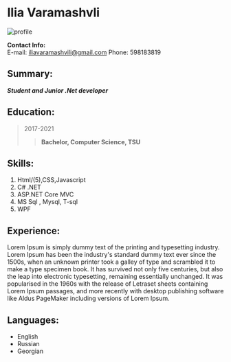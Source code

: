 Ilia Varamashvli
============

![profile](https://avatars.githubusercontent.com/u/84184521?s=400&u=3618be0c943b26fbb15c51b9752ff186acc65b8c&v=4 "title")

**Contact Info:**  
E-mail: iliavaramashvili@gmail.com
Phone: 598183819

## Summary:    
***Student and Junior .Net developer***

**Education:**
---------

>2017-2021
 >>**Bachelor, Computer Science, TSU**


**Skills:**  
--------------------
  
1. Html/(5),CSS,Javascript
1. C# .NET
2. ASP.NET Core MVC
3. MS Sql , Mysql, T-sql
6. WPF


**Experience:**
----------
Lorem Ipsum is simply dummy text of the printing and typesetting industry. Lorem Ipsum has been the industry's standard dummy text ever since the 1500s, when an unknown printer took a galley of type and scrambled it to make a type specimen book. It has survived not only five centuries, but also the leap into electronic typesetting, remaining essentially unchanged. It was popularised in the 1960s with the release of Letraset sheets containing Lorem Ipsum passages, and more recently with desktop publishing software like Aldus PageMaker including versions of Lorem Ipsum.

**Languages:**
----------------------------------------

  * English
  * Russian
  * Georgian
